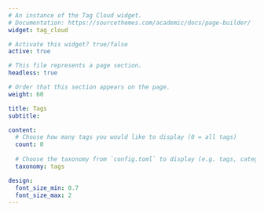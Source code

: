 ```yaml
---
# An instance of the Tag Cloud widget.
# Documentation: https://sourcethemes.com/academic/docs/page-builder/
widget: tag_cloud

# Activate this widget? true/false
active: true

# This file represents a page section.
headless: true

# Order that this section appears on the page.
weight: 60

title: Tags
subtitle:

content:
  # Choose how many tags you would like to display (0 = all tags)
  count: 0
  
  # Choose the taxonomy from `config.toml` to display (e.g. tags, categories)
  taxonomy: tags

design:
  font_size_min: 0.7
  font_size_max: 2
---
```

